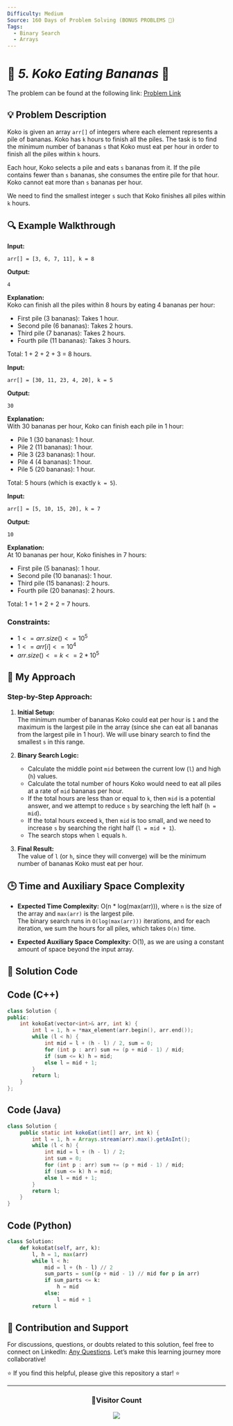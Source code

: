 ```yaml
---
Difficulty: Medium
Source: 160 Days of Problem Solving (BONUS PROBLEMS 🎁)
Tags:
  - Binary Search
  - Arrays
---
```


# 🚀 _5. Koko Eating Bananas_ 🧠

The problem can be found at the following link: [Problem Link](https://www.geeksforgeeks.org/batch/gfg-160-problems/track/searching-bonus-problems/problem/koko-eating-bananas)

## 💡 **Problem Description**

Koko is given an array `arr[]` of integers where each element represents a pile of bananas. Koko has `k` hours to finish all the piles. The task is to find the minimum number of bananas `s` that Koko must eat per hour in order to finish all the piles within `k` hours.

Each hour, Koko selects a pile and eats `s` bananas from it. If the pile contains fewer than `s` bananas, she consumes the entire pile for that hour. Koko cannot eat more than `s` bananas per hour.

We need to find the smallest integer `s` such that Koko finishes all piles within `k` hours.

## 🔍 **Example Walkthrough**

**Input:**

```
arr[] = [3, 6, 7, 11], k = 8
```

**Output:**

```
4
```

**Explanation:**  
Koko can finish all the piles within 8 hours by eating 4 bananas per hour:

- First pile (3 bananas): Takes 1 hour.
- Second pile (6 bananas): Takes 2 hours.
- Third pile (7 bananas): Takes 2 hours.
- Fourth pile (11 bananas): Takes 3 hours.

Total: 1 + 2 + 2 + 3 = 8 hours.

**Input:**

```
arr[] = [30, 11, 23, 4, 20], k = 5
```

**Output:**

```
30
```

**Explanation:**  
With 30 bananas per hour, Koko can finish each pile in 1 hour:

- Pile 1 (30 bananas): 1 hour.
- Pile 2 (11 bananas): 1 hour.
- Pile 3 (23 bananas): 1 hour.
- Pile 4 (4 bananas): 1 hour.
- Pile 5 (20 bananas): 1 hour.

Total: 5 hours (which is exactly `k = 5`).

**Input:**

```
arr[] = [5, 10, 15, 20], k = 7
```

**Output:**

```
10
```

**Explanation:**  
At 10 bananas per hour, Koko finishes in 7 hours:

- First pile (5 bananas): 1 hour.
- Second pile (10 bananas): 1 hour.
- Third pile (15 bananas): 2 hours.
- Fourth pile (20 bananas): 2 hours.

Total: 1 + 1 + 2 + 2 = 7 hours.

### Constraints:

- $1 <= arr.size() <= 10^5$
- $1 <= arr[i] <= 10^4$
- $arr.size() <= k <= 2*10^5$

## 🎯 **My Approach**

### Step-by-Step Approach:

1. **Initial Setup:**  
   The minimum number of bananas Koko could eat per hour is `1` and the maximum is the largest pile in the array (since she can eat all bananas from the largest pile in 1 hour). We will use binary search to find the smallest `s` in this range.

2. **Binary Search Logic:**

   - Calculate the middle point `mid` between the current low (`l`) and high (`h`) values.
   - Calculate the total number of hours Koko would need to eat all piles at a rate of `mid` bananas per hour.
   - If the total hours are less than or equal to `k`, then `mid` is a potential answer, and we attempt to reduce `s` by searching the left half (`h = mid`).
   - If the total hours exceed `k`, then `mid` is too small, and we need to increase `s` by searching the right half (`l = mid + 1`).
   - The search stops when `l` equals `h`.

3. **Final Result:**  
   The value of `l` (or `h`, since they will converge) will be the minimum number of bananas Koko must eat per hour.

## 🕒 **Time and Auxiliary Space Complexity**

- **Expected Time Complexity:** O(n \* log(max(arr))), where `n` is the size of the array and `max(arr)` is the largest pile.  
  The binary search runs in `O(log(max(arr)))` iterations, and for each iteration, we sum the hours for all piles, which takes `O(n)` time.

- **Expected Auxiliary Space Complexity:** O(1), as we are using a constant amount of space beyond the input array.

## 📝 **Solution Code**

## Code (C++)

```cpp
class Solution {
public:
    int kokoEat(vector<int>& arr, int k) {
        int l = 1, h = *max_element(arr.begin(), arr.end());
        while (l < h) {
            int mid = l + (h - l) / 2, sum = 0;
            for (int p : arr) sum += (p + mid - 1) / mid;
            if (sum <= k) h = mid;
            else l = mid + 1;
        }
        return l;
    }
};
```

## Code (Java)

```java
class Solution {
    public static int kokoEat(int[] arr, int k) {
        int l = 1, h = Arrays.stream(arr).max().getAsInt();
        while (l < h) {
            int mid = l + (h - l) / 2;
            int sum = 0;
            for (int p : arr) sum += (p + mid - 1) / mid;
            if (sum <= k) h = mid;
            else l = mid + 1;
        }
        return l;
    }
}
```

## Code (Python)

```python
class Solution:
    def kokoEat(self, arr, k):
        l, h = 1, max(arr)
        while l < h:
            mid = l + (h - l) // 2
            sum_parts = sum((p + mid - 1) // mid for p in arr)
            if sum_parts <= k:
                h = mid
            else:
                l = mid + 1
        return l
```

## 📢 **Contribution and Support**

For discussions, questions, or doubts related to this solution, feel free to connect on LinkedIn: [Any Questions](https://www.linkedin.com/in/patel-hetkumar-sandipbhai-8b110525a/). Let’s make this learning journey more collaborative!

⭐ If you find this helpful, please give this repository a star! ⭐

---

<div align="center">
  <h3><b>📍Visitor Count</b></h3>
</div>

<p align="center">
  <img src="https://visitor-badge.laobi.icu/badge?page_id=Hunterdii.GeeksforGeeks-POTD" />
</p>
